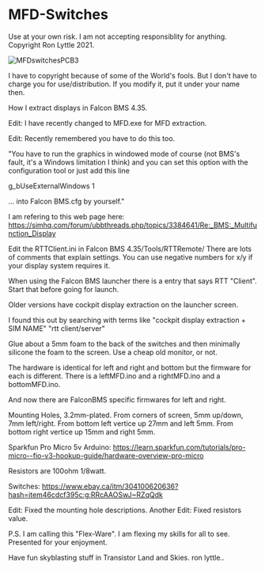 # MFD-Switches
Use at your own risk.
I am not accepting responsiblity for anything.
Copyright Ron Lyttle 2021.

![MFDswitchesPCB3](https://user-images.githubusercontent.com/92828067/139580375-8cdb09f3-fbd4-448e-a597-b1d98c8a2068.jpg)

I have to copyright because of some of the World's fools.
But I don't have to charge you for use/distribution.
If you modify it, put it under your name then.

How I extract displays in Falcon BMS 4.35.

Edit: I have recently changed to MFD.exe for MFD extraction.

Edit: Recently remembered you have to do this too.

"You have to run the graphics in windowed mode of course (not BMS's fault, it's a Windows limitation I think) and you can set this option with the configuration tool or just add this line

g_bUseExternalWindows 1

... into Falcon BMS.cfg by yourself."

I am refering to this web page here: 
https://simhq.com/forum/ubbthreads.php/topics/3384641/Re:_BMS:_Multifunction_Display

Edit the RTTClient.ini in Falcon BMS 4.35/Tools/RTTRemote/
There are lots of comments that explain settings.
You can use negative numbers for x/y if your display system requires it.

When using the Falcon BMS launcher there is a entry that  says RTT "Client". Start
that before going for launch.

Older versions have cockpit display extraction on the launcher screen.

I found this out by searching with terms like "cockpit display extraction + SIM NAME" 
"rtt client/server"

Glue about a 5mm foam to the back of the switches and then minimally silicone the foam to the screen.
Use a cheap old monitor, or not.

The hardware is identical for left and right and bottom but the firmware for each is different. There is a
leftMFD.ino and a rightMFD.ino and a bottomMFD.ino.

And now there are FalconBMS specific firmwares for left and right.

Mounting Holes, 3.2mm-plated.
From corners of screen, 5mm up/down, 7mm left/right. 
From bottom left vertice up 27mm and left 5mm.
From bottom right vertice up 15mm and right 5mm.

Sparkfun Pro Micro 5v Arduino:
https://learn.sparkfun.com/tutorials/pro-micro--fio-v3-hookup-guide/hardware-overview-pro-micro

Resistors are 100ohm 1/8watt.

Switches:
https://www.ebay.ca/itm/304100620636?hash=item46cdcf395c:g:RRcAAOSwJ~RZqQdk

Edit: Fixed the mounting hole descriptions.
Another Edit: Fixed resistors value.

P.S. I am calling this "Flex-Ware".
I am flexing my skills for all to see.
Presented for your enjoyment.


Have fun skyblasting stuff in Transistor Land and Skies.
ron lyttle..
